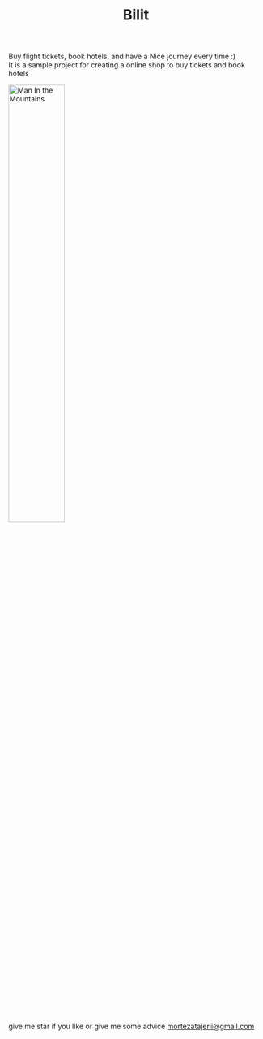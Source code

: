 <html lang="en">

<head>
    <meta charset="UTF-8">
    <meta http-equiv="X-UA-Compatible" content="IE=edge">
    <meta name="viewport" content="width=device-width, initial-scale=1.0">
</head>

<body>
    <header>
        <h1>Bilit</h1>
    </header>
    <p>Buy flight tickets, book hotels, and have a Nice journey every time :) <br />
        It is a sample project for creating a online shop to buy tickets and book hotels</p>
    <img src="https://images.unsplash.com/photo-1526772662000-3f88f10405ff?ixlib=rb-1.2.1&ixid=MnwxMjA3fDB8MHxwaG90by1wYWdlfHx8fGVufDB8fHx8&auto=format&fit=crop&w=774&q=80"
        alt="Man In the Mountains" width="47%"> </img><br>
    <p> give me star if you like or give me some advice
        <a href="mailto:mortezatajerii@gmail.com">mortezatajerii@gmail.com</a>
    </p>
</body>

</html>
